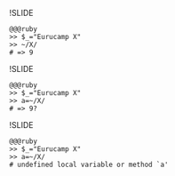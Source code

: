 !SLIDE

    @@@ruby
    >> $_="Eurucamp X"
    >> ~/X/
    # => 9

!SLIDE
   
    @@@ruby
    >> $_="Eurucamp X"
    >> a=~/X/
    # => 9?

!SLIDE
   
    @@@ruby
    >> $_="Eurucamp X"
    >> a=~/X/
    # undefined local variable or method `a' 
